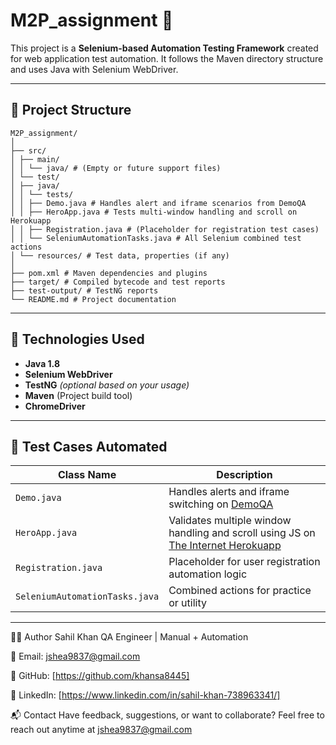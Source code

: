 # M2P_assignment 🚀

This project is a **Selenium-based Automation Testing Framework** created for web application test automation. It follows the Maven directory structure and uses Java with Selenium WebDriver.

---

## 📁 Project Structure
```
M2P_assignment/
│
├── src/
│ ├── main/
│ │ └── java/ # (Empty or future support files)
│ └── test/
│ ├── java/
│ │ └── tests/
│ │ ├── Demo.java # Handles alert and iframe scenarios from DemoQA
│ │ ├── HeroApp.java # Tests multi-window handling and scroll on Herokuapp
│ │ ├── Registration.java # (Placeholder for registration test cases)
│ │ └── SeleniumAutomationTasks.java # All Selenium combined test actions
│ └── resources/ # Test data, properties (if any)
│
├── pom.xml # Maven dependencies and plugins
├── target/ # Compiled bytecode and test reports
├── test-output/ # TestNG reports
└── README.md # Project documentation
```

---

## 🔧 Technologies Used

- **Java 1.8**
- **Selenium WebDriver**
- **TestNG** *(optional based on your usage)*
- **Maven** (Project build tool)
- **ChromeDriver**

---

## 🧪 Test Cases Automated

| Class Name                 | Description                                          |
|---------------------------|------------------------------------------------------|
| `Demo.java`               | Handles alerts and iframe switching on [DemoQA](https://demoqa.com) |
| `HeroApp.java`            | Validates multiple window handling and scroll using JS on [The Internet Herokuapp](https://the-internet.herokuapp.com/windows) |
| `Registration.java`       | Placeholder for user registration automation logic   |
| `SeleniumAutomationTasks.java` | Combined actions for practice or utility           |

---

👨‍💻 Author
Sahil Khan
QA Engineer | Manual + Automation

📧 Email: jshea9837@gmail.com

🔗 GitHub: [https://github.com/khansa8445]

🔗 LinkedIn: [https://www.linkedin.com/in/sahil-khan-738963341/]

📬 Contact
Have feedback, suggestions, or want to collaborate?
Feel free to reach out anytime at jshea9837@gmail.com




